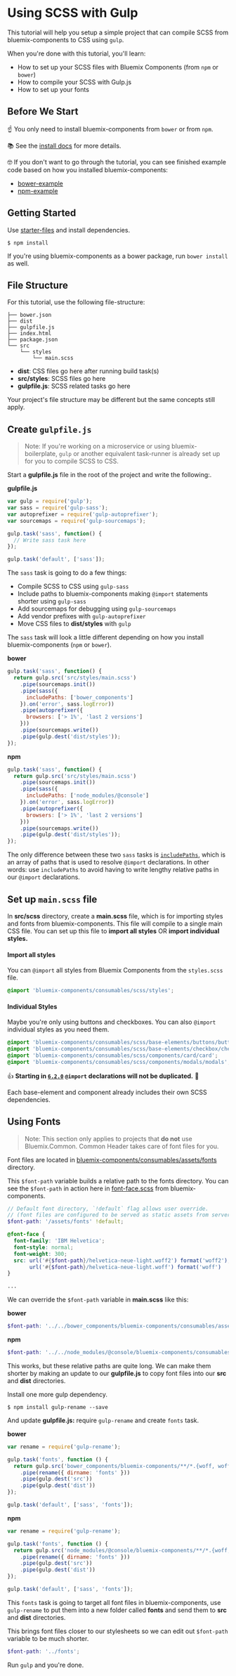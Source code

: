 # Using SCSS with Gulp

This tutorial will help you setup a simple project that can compile SCSS from bluemix-components to CSS using `gulp`.

When you're done with this tutorial, you'll learn:
* How to set up your SCSS files with Bluemix Components (from `npm` or `bower`)
* How to compile your SCSS with Gulp.js
* How to set up your fonts

## Before We Start

:point_up: You only need to install bluemix-components from `bower` or from `npm`.

:books: See the [install docs](https://github.ibm.com/Bluemix/bluemix-components/blob/master/docs/getting-started/install.md#install-bluemix-components) for more details.

🤓 If you don't want to go through the tutorial, you can see finished example code based on how you installed bluemix-components:

- [bower-example](https://github.ibm.com/Bluemix/bluemix-components/tree/master/docs/styles/gulp/bower-example)
- [npm-example](https://github.ibm.com/Bluemix/bluemix-components/tree/master/docs/styles/gulp/npm-example)

## Getting Started

Use [starter-files](https://github.ibm.com/Bluemix/bluemix-components/tree/master/docs/styles/gulp/starter-files) and install dependencies.

```
$ npm install
```

If you're using bluemix-components as a bower package, run `bower install` as well.


## File Structure

For this tutorial, use the following file-structure:

```
├── bower.json
├── dist
├── gulpfile.js
├── index.html
├── package.json
└── src
    └── styles
        └── main.scss
```

* **dist**: CSS files go here after running build task(s)
* **src/styles**: SCSS files go here
* **gulpfile.js**: SCSS related tasks go here

Your project's file structure may be different but the same concepts still apply.

## Create `gulpfile.js`

> Note: If you're working on a microservice or using bluemix-boilerplate, `gulp` or another equivalent task-runner is already set up for you to compile SCSS to CSS.

Start a **gulpfile.js** file in the root of the project and write the following:.

**gulpfile.js**
```js
var gulp = require('gulp');
var sass = require('gulp-sass');
var autoprefixer = require('gulp-autoprefixer');
var sourcemaps = require('gulp-sourcemaps');

gulp.task('sass', function() {
  // Write sass task here
});

gulp.task('default', ['sass']);
```

The `sass` task is going to do a few things:
* Compile SCSS to CSS using `gulp-sass`
* Include paths to bluemix-components making `@import` statements shorter using `gulp-sass`
* Add sourcemaps for debugging using `gulp-sourcemaps`
* Add vendor prefixes with `gulp-autoprefixer`
* Move CSS files to **dist/styles** with `gulp`

The `sass` task will look a little different depending on how you install bluemix-components (`npm` or `bower`).

**bower**
```js
gulp.task('sass', function() {
  return gulp.src('src/styles/main.scss')
    .pipe(sourcemaps.init())
    .pipe(sass({
      includePaths: ['bower_components']
    }).on('error', sass.logError))
    .pipe(autoprefixer({
      browsers: ['> 1%', 'last 2 versions']
    }))
    .pipe(sourcemaps.write())
    .pipe(gulp.dest('dist/styles'));
});
```

**npm**
```js
gulp.task('sass', function() {
  return gulp.src('src/styles/main.scss')
    .pipe(sourcemaps.init())
    .pipe(sass({
      includePaths: ['node_modules/@console']
    }).on('error', sass.logError))
    .pipe(autoprefixer({
      browsers: ['> 1%', 'last 2 versions']
    }))
    .pipe(sourcemaps.write())
    .pipe(gulp.dest('dist/styles'));
});
```

The only difference between these two `sass` tasks is [`includePaths`](https://github.com/sass/node-sass#includepaths), which is an array of paths that is used to resolve `@import` declarations.
In other words: use `includePaths` to avoid having to write lengthy relative paths in our `@import` declarations.


## Set up `main.scss` file

In **src/scss** directory, create a **main.scss** file, which is for importing styles and fonts from bluemix-components.
This file will compile to a single main CSS file.
You can set up this file to **import all styles** OR **import individual styles.**

#### Import all styles

You can `@import` all styles from Bluemix Components from the `styles.scss` file.

```scss
@import 'bluemix-components/consumables/scss/styles';
```

#### Individual Styles

Maybe you're only using buttons and checkboxes.
You can also `@import` individual styles as you need them.

```scss
@import 'bluemix-components/consumables/scss/base-elements/buttons/buttons';
@import 'bluemix-components/consumables/scss/base-elements/checkbox/checkbox';
@import 'bluemix-components/consumables/scss/components/card/card';
@import 'bluemix-components/consumables/scss/components/modals/modals';
```

:+1: **Starting in [`6.2.0`](https://github.ibm.com/Bluemix/bluemix-components/releases/tag/6.2.0) `@import` declarations will not be duplicated.** :tada:

Each base-element and component already includes their own SCSS dependencies.


## Using Fonts

> Note: This section only applies to projects that **do not** use Bluemix.Common. Common Header takes care of font files for you.

Font files are located in [bluemix-components/consumables/assets/fonts](https://github.ibm.com/Bluemix/bluemix-components/tree/master/consumables/assets/fonts) directory.

This `$font-path` variable builds a relative path to the fonts directory.
You can see the `$font-path` in action here in [font-face.scss](https://github.ibm.com/Bluemix/bluemix-components/blob/master/consumables/scss/global/typography/font-face.scss) from bluemix-components.

```scss
// Default font directory, `!default` flag allows user override.
// (font files are configured to be served as static assets from server.js)
$font-path: '/assets/fonts' !default;

@font-face {
  font-family: 'IBM Helvetica';
  font-style: normal;
  font-weight: 300;
  src: url('#{$font-path}/helvetica-neue-light.woff2') format('woff2'),
       url('#{$font-path}/helvetica-neue-light.woff') format('woff')
}

...
```

We can override the `$font-path` variable in **main.scss** like this:

**bower**
```scss
$font-path: '../../bower_components/bluemix-components/consumables/assets/fonts';
```

**npm**
```scss
$font-path: '../../node_modules/@console/bluemix-components/consumables/assets/fonts';
```

This works, but these relative paths are quite long. We can make them shorter by making an update to our **gulpfile.js** to copy font files into our **src** and **dist** directories.

Install one more gulp dependency.

```
$ npm install gulp-rename --save
```

And update **gulpfile.js:** require `gulp-rename` and create `fonts` task.

**bower**

```js
var rename = require('gulp-rename');

gulp.task('fonts', function () {
  return gulp.src('bower_components/bluemix-components/**/*.{woff, woff2}')
    .pipe(rename({ dirname: 'fonts' }))
    .pipe(gulp.dest('src'))
    .pipe(gulp.dest('dist'))
});

gulp.task('default', ['sass', 'fonts']);
```


**npm**

```js
var rename = require('gulp-rename');

gulp.task('fonts', function () {
  return gulp.src('node_modules/@console/bluemix-components/**/*.{woff, woff2}')
    .pipe(rename({ dirname: 'fonts' }))
    .pipe(gulp.dest('src'))
    .pipe(gulp.dest('dist'))
});

gulp.task('default', ['sass', 'fonts']);
```

This `fonts` task is going to target all font files in bluemix-components, use `gulp-rename` to put them into a new folder called **fonts** and send them to **src** and **dist** directories.

This brings font files closer to our stylesheets so we can edit out `$font-path` variable to be much shorter.

```scss
$font-path: '../fonts';
```

Run `gulp` and you're done.
